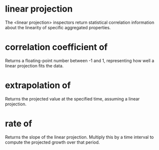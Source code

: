 # linear projection

The &lt;linear projection&gt; inspectors return statistical correlation information about the linearity of specific aggregated properties.

# correlation coefficient of <linear projection>

Returns a floating-point number between -1 and 1, representing how well a linear projection fits the data.

# extrapolation <time> of <linear projection>

Returns the projected value at the specified time, assuming a linear projection.

# rate of <linear projection>

Returns the slope of the linear projection. Multiply this by a time interval to compute the projected growth over that period.
